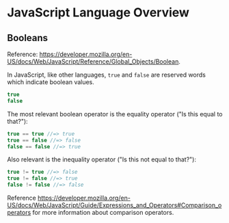 # JavaScript Language Overview

## Booleans

Reference: https://developer.mozilla.org/en-US/docs/Web/JavaScript/Reference/Global_Objects/Boolean.

In JavaScript, like other languages, `true` and `false` are reserved words which indicate boolean values.

```` js
true
false
````

The most relevant boolean operator is the equality operator ("Is this equal to that?"):

```` js
true == true //=> true
true == false //=> false
false == false //=> true
````

Also relevant is the inequality operator ("Is this not equal to that?"):

```` js
true != true //=> false
true != false //=> true
false != false //=> false
````

Reference https://developer.mozilla.org/en-US/docs/Web/JavaScript/Guide/Expressions_and_Operators#Comparison_operators for more information about comparison operators.
